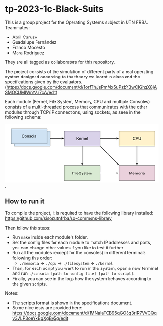 

# tp-2023-1c-Black-Suits

This is a group project for the Operating Systems subject in UTN FRBA.
Teammates:
- Abril Caruso
- Guadalupe Fernández
- Franco Modesto
- Mora Rodriguez

They are all tagged as collaborators for this repository.

The project consists of the simulation of different parts of a real operating system designed according to the theory we learnt in class and the specifications given by the evaluators. (https://docs.google.com/document/d/1orfThJsPmMx5uPzbY3wClGhqX8jASMOCUMlWnYAr7cA/edit)

Each module (Kernel, File System, Memory, CPU and multiple Consoles) consists of a multi-threaded process that communicates with the other modules through TCP/IP connections, using sockets, as seen in the following schema:

![System schema](./schema.png).

## How to run it
To compile the project, it is required to have the following library installed: https://github.com/sisoputnfrba/so-commons-library

Then follow this steps:
 - Run `make` inside each module's folder.
 - Set the config files for each module to match IP addresses and ports, you can change other values if you like to test it further.
 - Run all the modules (except for the consoles) in different terminals following this order:
	 - `./memoria` -> `./cpu` -> `./filesystem` -> `./kernel`
 - Then, for each script you want to run in the system, open a new terminal and run `./consola [path to config file] [path to script]`.
- Finally, you can see in the logs how the system behaves according to the given scripts.

Notes: 
- The scripts format is shown in the specifications document.
- Some nice tests are provided here: https://docs.google.com/document/d/1MNalaTCB95qGO8q3rlR7VVCQqv3VLP3oeYxBgXgBy5g/edit
